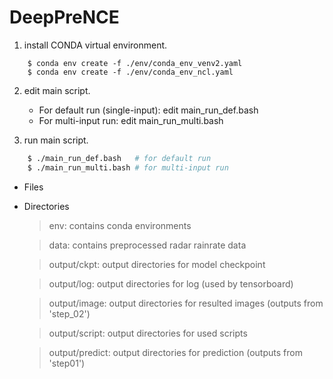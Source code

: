 # DeepPreNCE

1. install CONDA virtual environment.
```
    $ conda env create -f ./env/conda_env_venv2.yaml 
    $ conda env create -f ./env/conda_env_ncl.yaml
```
2. edit main script.

    - For default run (single-input): edit main_run_def.bash
    - For multi-input run: edit main_run_multi.bash

3. run main script.
```bash
    $ ./main_run_def.bash   # for default run
    $ ./main_run_multi.bash # for multi-input run
```
- Files



- Directories
    
    > env: contains conda environments
    
    > data: contains preprocessed radar rainrate data
    
    > output/ckpt: output directories for model checkpoint
    
    > output/log: output directories for log (used by tensorboard)
    
    > output/image: output directories for resulted images (outputs from 'step_02')
    
    > output/script: output directories for used scripts
    
    > output/predict: output directories for prediction (outputs from 'step01')



